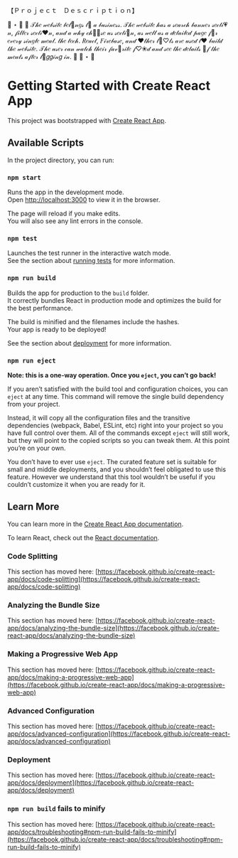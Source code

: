 【﻿Ｐｒｏｊｅｃｔ　Ｄｅｓｃｒｉｐｔｉｏｎ】

🍉 ⋆ 🍪  🎀  𝒯𝒽𝑒 𝓌𝑒𝒷𝓈𝒾𝓉𝑒 𝒷𝑒𝓁🍪𝓃𝑔𝓈 𝓉💙 𝒶 𝒷𝓊𝓈𝒾𝓃𝑒𝓈𝓈. 𝒯𝒽𝑒 𝓌𝑒𝒷𝓈𝒾𝓉𝑒 𝒽𝒶𝓈 𝒶 𝓈𝑒𝒶𝓇𝒸𝒽 𝒷𝒶𝓃𝓃𝑒𝓇 𝓈𝑒𝒸𝓉𝒾💗𝓃, 𝒻𝒾𝓁𝓉𝑒𝓇 𝓈𝑒𝒸𝓉𝒾❤𝓃, 𝒶𝓃𝒹 𝒶 𝓌𝒽𝓎 𝒸𝒽💮🌞𝓈𝑒 𝓊𝓈 𝓈𝑒𝒸𝓉𝒾🍑𝓃, 𝒶𝓈 𝓌𝑒𝓁𝓁 𝒶𝓈 𝒶 𝒹𝑒𝓉𝒶𝒾𝓁𝑒𝒹 𝓅𝒶𝑔𝑒 𝒻🍩𝓇 𝑒𝓋𝑒𝓇𝓎 𝓈𝒾𝓃𝑔𝓁𝑒 𝓂𝑒𝒶𝓁. 𝓉𝒽𝑒 𝓉𝑒𝒸𝒽. 𝑅𝑒𝒶𝒸𝓉, 𝐹𝒾𝓇𝑒𝒷𝒶𝓈𝑒, 𝒶𝓃𝒹 ❤𝓉𝒽𝑒𝓇 𝓉🌸♡𝓁𝓈 𝒶𝓇𝑒 𝓊𝓈𝑒𝒹 𝓉❤ 𝒷𝓊𝒾𝓁𝒹 𝓉𝒽𝑒 𝓌𝑒𝒷𝓈𝒾𝓉𝑒. 𝒯𝒽𝑒 𝓊𝓈𝑒𝓇 𝒸𝒶𝓃 𝓌𝒶𝓉𝒸𝒽 𝓉𝒽𝑒𝒾𝓇 𝒻𝒶𝓋🍪𝓇𝒾𝓉𝑒 𝒻♡❀𝒹 𝒶𝓃𝒹 𝓈𝑒𝑒 𝓉𝒽𝑒 𝒹𝑒𝓉𝒶𝒾𝓁𝓈 💮𝒻 𝓉𝒽𝑒 𝓂𝑒𝒶𝓁𝓈 𝒶𝒻𝓉𝑒𝓇 𝓁🍪𝑔𝑔𝒾𝓃𝑔 𝒾𝓃.  🎀  🍪 ⋆ 🍉

# Getting Started with Create React App

This project was bootstrapped with [Create React App](https://github.com/facebook/create-react-app).

## Available Scripts

In the project directory, you can run:

### `npm start`

Runs the app in the development mode.\
Open [http://localhost:3000](http://localhost:3000) to view it in the browser.

The page will reload if you make edits.\
You will also see any lint errors in the console.

### `npm test`

Launches the test runner in the interactive watch mode.\
See the section about [running tests](https://facebook.github.io/create-react-app/docs/running-tests) for more information.

### `npm run build`

Builds the app for production to the `build` folder.\
It correctly bundles React in production mode and optimizes the build for the best performance.

The build is minified and the filenames include the hashes.\
Your app is ready to be deployed!

See the section about [deployment](https://facebook.github.io/create-react-app/docs/deployment) for more information.

### `npm run eject`

**Note: this is a one-way operation. Once you `eject`, you can’t go back!**

If you aren’t satisfied with the build tool and configuration choices, you can `eject` at any time. This command will remove the single build dependency from your project.

Instead, it will copy all the configuration files and the transitive dependencies (webpack, Babel, ESLint, etc) right into your project so you have full control over them. All of the commands except `eject` will still work, but they will point to the copied scripts so you can tweak them. At this point you’re on your own.

You don’t have to ever use `eject`. The curated feature set is suitable for small and middle deployments, and you shouldn’t feel obligated to use this feature. However we understand that this tool wouldn’t be useful if you couldn’t customize it when you are ready for it.

## Learn More

You can learn more in the [Create React App documentation](https://facebook.github.io/create-react-app/docs/getting-started).

To learn React, check out the [React documentation](https://reactjs.org/).

### Code Splitting

This section has moved here: [https://facebook.github.io/create-react-app/docs/code-splitting](https://facebook.github.io/create-react-app/docs/code-splitting)

### Analyzing the Bundle Size

This section has moved here: [https://facebook.github.io/create-react-app/docs/analyzing-the-bundle-size](https://facebook.github.io/create-react-app/docs/analyzing-the-bundle-size)

### Making a Progressive Web App

This section has moved here: [https://facebook.github.io/create-react-app/docs/making-a-progressive-web-app](https://facebook.github.io/create-react-app/docs/making-a-progressive-web-app)

### Advanced Configuration

This section has moved here: [https://facebook.github.io/create-react-app/docs/advanced-configuration](https://facebook.github.io/create-react-app/docs/advanced-configuration)

### Deployment

This section has moved here: [https://facebook.github.io/create-react-app/docs/deployment](https://facebook.github.io/create-react-app/docs/deployment)

### `npm run build` fails to minify

This section has moved here: [https://facebook.github.io/create-react-app/docs/troubleshooting#npm-run-build-fails-to-minify](https://facebook.github.io/create-react-app/docs/troubleshooting#npm-run-build-fails-to-minify)
